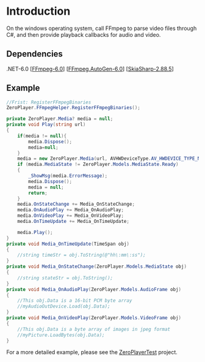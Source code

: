 # Introduction
On the windows operating system, call FFmpeg to parse video files through C#, and then provide playback callbacks for audio and video.
## Dependencies
.NET-6.0 [[FFmpeg-6.0](https://ffmpeg.org/download.html)] [[FFmpeg.AutoGen-6.0](https://github.com/Ruslan-B/FFmpeg.AutoGen)] [[SkiaSharp-2.88.5](https://github.com/mono/SkiaSharp)]
## Example
```C#
//Frist: RegisterFFmpegBinaries
ZeroPlayer.FFmpegHelper.RegisterFFmpegBinaries();

private ZeroPlayer.Media? media = null;
private void Play(string url)
{
    if(media != null){
        media.Dispose();
        media=null;
    }
    media = new ZeroPlayer.Media(url, AVHWDeviceType.AV_HWDEVICE_TYPE_NONE,100);
    if (media.MediaState != ZeroPlayer.Models.MediaState.Ready)
    {
        _ShowMsg(media.ErrorMessage);
        media.Dispose();
        media = null;
        return;
    }
    media.OnStateChange += Media_OnStateChange;
    media.OnAudioPlay += Media_OnAudioPlay;
    media.OnVideoPlay += Media_OnVideoPlay;
    media.OnTimeUpdate += Media_OnTimeUpdate;

    media.Play();
}
private void Media_OnTimeUpdate(TimeSpan obj)
{
    //string timeStr = obj.ToString(@"hh\:mm\:ss");
}
private void Media_OnStateChange(ZeroPlayer.Models.MediaState obj)
{
    //string stateStr = obj.ToString();
}
private void Media_OnAudioPlay(ZeroPlayer.Models.AudioFrame obj)
{
    //This obj.Data is a 16-bit PCM byte array
    //myAudioOutDevice.Load(obj.Data);
}
private void Media_OnVideoPlay(ZeroPlayer.Models.VideoFrame obj)
{
    //This obj.Data is a byte array of images in jpeg format
    //myPicture.LoadBytes(obj.Data);
}
```
For a more detailed example, please see the [ZeroPlayerTest](https://github.com/13039520/NetFFmpegVideoPlayer/blob/main/ZeroPlayerTest/Form_Main.cs) project.
